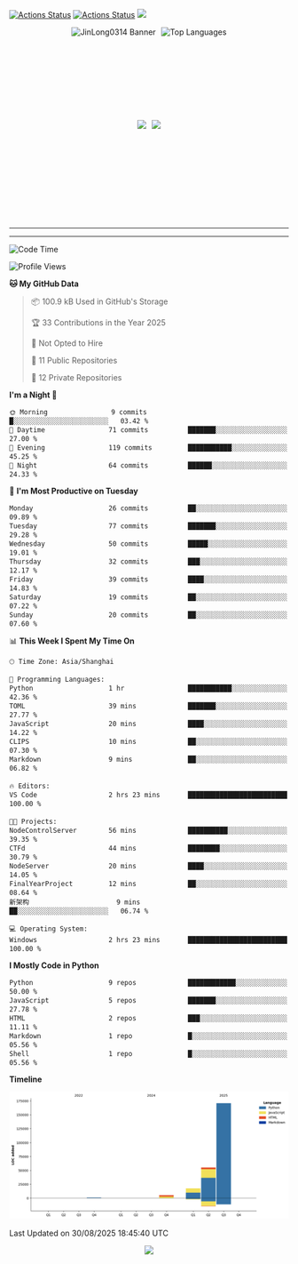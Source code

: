 [![Actions Status](https://github.com/JinLong0314/JinLong0314/workflows/wakatime-stats/badge.svg)](https://github.com/JinLong0314/JinLong0314/actions)
[![Actions Status](https://github.com/JinLong0314/JinLong0314/workflows/update-gh-activity-new/badge.svg)](https://github.com/JinLong0314/JinLong0314/actions)
![](https://visitor-badge-deno.deno.dev/JinLong0314.JinLong0314.svg)
<br>
 
<div align="center" style="display: flex; justify-content: center; align-items: center; gap: 10px;">
  <img src="https://socialify.git.ci/JinLong0314/JinLong0314/image?custom_language=Python&font=Inter&language=1&name=1&pattern=Plus" alt="JinLong0314 Banner" height="150"/>
  <img src="https://github-readme-stats.vercel.app/api/top-langs/?username=JinLong0314&hide_border=true" alt="Top Languages" height="150"/>
</div>

<br>

<div align="center" style="display: flex; justify-content: center; align-items: center; gap: 10px;">
  <img src="https://spotify-github-profile.kittinanx.com/api/view?uid=31afscsa66thkz2rxnganseg5i3a&cover_image=true&theme=default&show_offline=false&background_color=121212&interchange=true&bar_color=53b14f&bar_color_cover=true"  height="180"/>
  <img src="https://spotify-recently-played-readme.vercel.app/api?user=31afscsa66thkz2rxnganseg5i3a&count=5&width=600" height="180"/>
</div>


---

<!--START_SECTION:activity-->

<!--END_SECTION:activity-->

---

<!--START_SECTION:waka-->
![Code Time](http://img.shields.io/badge/Code%20Time-32%20hrs-blue)

![Profile Views](http://img.shields.io/badge/Profile%20Views-1-blue)

**🐱 My GitHub Data** 

> 📦 100.9 kB Used in GitHub's Storage 
 > 
> 🏆 33 Contributions in the Year 2025
 > 
> 🚫 Not Opted to Hire
 > 
> 📜 11 Public Repositories 
 > 
> 🔑 12 Private Repositories 
 > 
**I'm a Night 🦉** 

```text
🌞 Morning                9 commits           █░░░░░░░░░░░░░░░░░░░░░░░░   03.42 % 
🌆 Daytime                71 commits          ███████░░░░░░░░░░░░░░░░░░   27.00 % 
🌃 Evening                119 commits         ███████████░░░░░░░░░░░░░░   45.25 % 
🌙 Night                  64 commits          ██████░░░░░░░░░░░░░░░░░░░   24.33 % 
```
📅 **I'm Most Productive on Tuesday** 

```text
Monday                   26 commits          ██░░░░░░░░░░░░░░░░░░░░░░░   09.89 % 
Tuesday                  77 commits          ███████░░░░░░░░░░░░░░░░░░   29.28 % 
Wednesday                50 commits          █████░░░░░░░░░░░░░░░░░░░░   19.01 % 
Thursday                 32 commits          ███░░░░░░░░░░░░░░░░░░░░░░   12.17 % 
Friday                   39 commits          ████░░░░░░░░░░░░░░░░░░░░░   14.83 % 
Saturday                 19 commits          ██░░░░░░░░░░░░░░░░░░░░░░░   07.22 % 
Sunday                   20 commits          ██░░░░░░░░░░░░░░░░░░░░░░░   07.60 % 
```


📊 **This Week I Spent My Time On** 

```text
🕑︎ Time Zone: Asia/Shanghai

💬 Programming Languages: 
Python                   1 hr                ███████████░░░░░░░░░░░░░░   42.36 % 
TOML                     39 mins             ███████░░░░░░░░░░░░░░░░░░   27.77 % 
JavaScript               20 mins             ████░░░░░░░░░░░░░░░░░░░░░   14.22 % 
CLIPS                    10 mins             ██░░░░░░░░░░░░░░░░░░░░░░░   07.30 % 
Markdown                 9 mins              ██░░░░░░░░░░░░░░░░░░░░░░░   06.82 % 

🔥 Editors: 
VS Code                  2 hrs 23 mins       █████████████████████████   100.00 % 

🐱‍💻 Projects: 
NodeControlServer        56 mins             ██████████░░░░░░░░░░░░░░░   39.35 % 
CTFd                     44 mins             ████████░░░░░░░░░░░░░░░░░   30.79 % 
NodeServer               20 mins             ████░░░░░░░░░░░░░░░░░░░░░   14.05 % 
FinalYearProject         12 mins             ██░░░░░░░░░░░░░░░░░░░░░░░   08.64 % 
新架构                      9 mins              ██░░░░░░░░░░░░░░░░░░░░░░░   06.74 % 

💻 Operating System: 
Windows                  2 hrs 23 mins       █████████████████████████   100.00 % 
```

**I Mostly Code in Python** 

```text
Python                   9 repos             ████████████░░░░░░░░░░░░░   50.00 % 
JavaScript               5 repos             ███████░░░░░░░░░░░░░░░░░░   27.78 % 
HTML                     2 repos             ███░░░░░░░░░░░░░░░░░░░░░░   11.11 % 
Markdown                 1 repo              █░░░░░░░░░░░░░░░░░░░░░░░░   05.56 % 
Shell                    1 repo              █░░░░░░░░░░░░░░░░░░░░░░░░   05.56 % 
```



**Timeline**

![Lines of Code chart](https://raw.githubusercontent.com/JinLong0314/JinLong0314/master/assets/bar_graph.png)


 Last Updated on 30/08/2025 18:45:40 UTC
<!--END_SECTION:waka-->



<p align="center">
  <img src="https://capsule-render.vercel.app/api?type=waving&color=gradient&height=60&section=footer"/>
</p>
